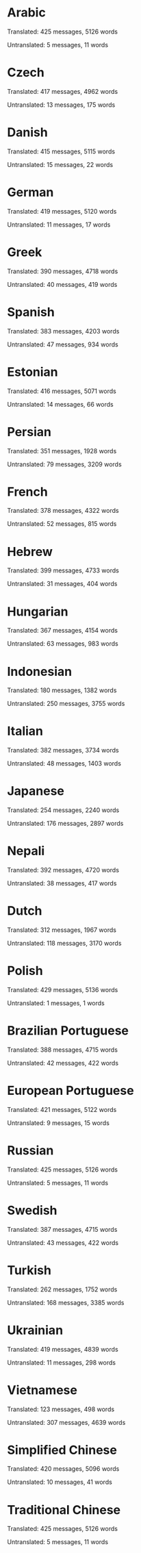# Arabic

Translated: 425 messages, 5126 words

Untranslated: 5 messages, 11 words

# Czech

Translated: 417 messages, 4962 words

Untranslated: 13 messages, 175 words

# Danish

Translated: 415 messages, 5115 words

Untranslated: 15 messages, 22 words

# German

Translated: 419 messages, 5120 words

Untranslated: 11 messages, 17 words

# Greek

Translated: 390 messages, 4718 words

Untranslated: 40 messages, 419 words

# Spanish

Translated: 383 messages, 4203 words

Untranslated: 47 messages, 934 words

# Estonian

Translated: 416 messages, 5071 words

Untranslated: 14 messages, 66 words

# Persian

Translated: 351 messages, 1928 words

Untranslated: 79 messages, 3209 words

# French

Translated: 378 messages, 4322 words

Untranslated: 52 messages, 815 words

# Hebrew

Translated: 399 messages, 4733 words

Untranslated: 31 messages, 404 words

# Hungarian

Translated: 367 messages, 4154 words

Untranslated: 63 messages, 983 words

# Indonesian

Translated: 180 messages, 1382 words

Untranslated: 250 messages, 3755 words

# Italian

Translated: 382 messages, 3734 words

Untranslated: 48 messages, 1403 words

# Japanese

Translated: 254 messages, 2240 words

Untranslated: 176 messages, 2897 words

# Nepali

Translated: 392 messages, 4720 words

Untranslated: 38 messages, 417 words

# Dutch

Translated: 312 messages, 1967 words

Untranslated: 118 messages, 3170 words

# Polish

Translated: 429 messages, 5136 words

Untranslated: 1 messages, 1 words

# Brazilian Portuguese

Translated: 388 messages, 4715 words

Untranslated: 42 messages, 422 words

# European Portuguese

Translated: 421 messages, 5122 words

Untranslated: 9 messages, 15 words

# Russian

Translated: 425 messages, 5126 words

Untranslated: 5 messages, 11 words

# Swedish

Translated: 387 messages, 4715 words

Untranslated: 43 messages, 422 words

# Turkish

Translated: 262 messages, 1752 words

Untranslated: 168 messages, 3385 words

# Ukrainian

Translated: 419 messages, 4839 words

Untranslated: 11 messages, 298 words

# Vietnamese

Translated: 123 messages, 498 words

Untranslated: 307 messages, 4639 words

# Simplified Chinese

Translated: 420 messages, 5096 words

Untranslated: 10 messages, 41 words

# Traditional Chinese

Translated: 425 messages, 5126 words

Untranslated: 5 messages, 11 words
